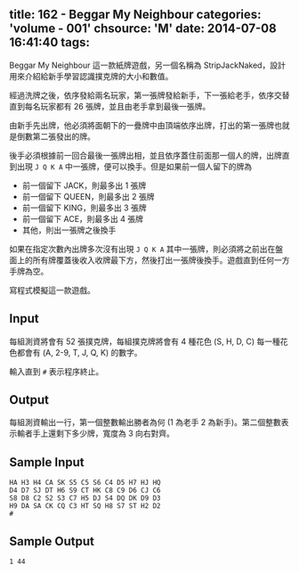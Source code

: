 title: 162 - Beggar My Neighbour
categories: 'volume - 001'
chsource: 'M'
date: 2014-07-08 16:41:40
tags:
---

Beggar My Neighbour 這一款紙牌遊戲，另一個名稱為 StripJackNaked，設計用來介紹給新手學習認識撲克牌的大小和數值。

經過洗牌之後，依序發給兩名玩家，第一張牌發給新手，下一張給老手，依序交替直到每名玩家都有 26 張牌，並且由老手拿到最後一張牌。

由新手先出牌，他必須將面朝下的一疊牌中由頂端依序出牌，打出的第一張牌也就是倒數第二張發出的牌。

後手必須根據前一回合最後一張牌出相，並且依序蓋住前面那一個人的牌，出牌直到出現 `J Q K A` 中一張牌，便可以換手。但是如果前一個人留下的牌為

* 前一個留下 JACK，則最多出 1 張牌
* 前一個留下 QUEEN，則最多出 2 張牌
* 前一個留下 KING，則最多出 3 張牌
* 前一個留下 ACE，則最多出 4 張牌
* 其他，則出一張牌之後換手

如果在指定次數內出牌多次沒有出現 `J Q K A` 其中一張牌，則必須將之前出在盤面上的所有牌覆蓋後收入收牌最下方，然後打出一張牌後換手。遊戲直到任何一方手牌為空。

寫程式模擬這一款遊戲。

## Input ##

每組測資將會有 52 張撲克牌，每組撲克牌將會有 4 種花色  (S, H, D, C) 每一種花色都會有 (A, 2-9, T, J, Q, K) 的數字。

輸入直到 `#` 表示程序終止。

## Output ##

每組測資輸出一行，第一個整數輸出勝者為何 (1 為老手 2 為新手)。第二個整數表示輸者手上還剩下多少牌，寬度為 3 向右對齊。

## Sample Input ##

	HA H3 H4 CA SK S5 C5 S6 C4 D5 H7 HJ HQ
	D4 D7 SJ DT H6 S9 CT HK C8 C9 D6 CJ C6
	S8 D8 C2 S2 S3 C7 H5 DJ S4 DQ DK D9 D3
	H9 DA SA CK CQ C3 HT SQ H8 S7 ST H2 D2
	#

## Sample Output ##

	1 44